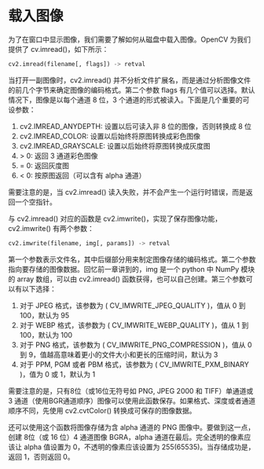 # 载入图像

为了在窗口中显示图像，我们需要了解如何从磁盘中载入图像。OpenCV 为我们提供了 cv.imread()，如下所示：
```python
cv2.imread(filename[, flags]) -> retval
```
当打开一副图像时，cv2.imread() 并不分析文件扩展名，而是通过分析图像文件的前几个字节来确定图像的编码格式。第二个参数 flags 有几个值可以选择。默认情况下，图像是以每个通道 8 位，3 个通道的形式被读入。下面是几个重要的可设参数：
1. cv2.IMREAD_ANYDEPTH: 设置以后可读入非 8 位的图像，否则转换成 8 位
2. cv2.IMREAD_COLOR: 设置以后始终将原图转换成彩色图像
3. cv2.IMREAD_GRAYSCALE: 设置以后始终将原图转换成灰度图
4. \> 0: 返回 3 通道彩色图像
5. = 0: 返回灰度图
6. < 0: 按原图返回（可以含有 alpha 通道）

需要注意的是，当 cv2.imread() 读入失败，并不会产生一个运行时错误，而是返回一个空指针。

与 cv2.imread() 对应的函数是 cv2.imwrite()，实现了保存图像功能， cv2.imwrite() 有两个参数：
```python
cv2.imwrite(filename, img[, params]) -> retval
```
第一个参数表示文件名，其中后缀部分用来制定图像存储的编码格式。第二个参数指向要存储的图像数据。回忆前一章讲到的，img 是一个 python 中 NumPy 模块的 array 数组，可以由 cv2.imread() 函数获得，也可以自己创建。第三个参数可以有以下选择：
1. 对于 JPEG 格式，该参数为 ( CV_IMWRITE_JPEG_QUALITY )，值从 0 到 100，默认为 95
2. 对于 WEBP 格式，该参数为 ( CV_IMWRITE_WEBP_QUALITY )，值从 1 到 100，默认为 100
3. 对于 PNG 格式，该参数为 ( CV_IMWRITE_PNG_COMPRESSION )，值从 0 到 9，值越高意味着更小的文件大小和更长的压缩时间，默认为 3
4. 对于 PPM, PGM 或者 PBM 格式，该参数为 ( CV_IMWRITE_PXM_BINARY )，值为 0 或 1，默认为 1

需要注意的是，只有8位（或16位无符号如 PNG, JPEG 2000 和 TIFF）单通道或 3 通道（使用BGR通道顺序）图像可以使用此函数保存。如果格式、深度或者通道顺序不同，先使用 cv2.cvtColor() 转换成可保存的图像数据。

还可以使用这个函数将图像存储为含 alpha 通道的 PNG 图像中。要做到这一点，创建 8位（或 16 位）4 通道图像 BGRA，alpha 通道在最后。完全透明的像素应该让 alpha 值设置为 0，不透明的像素应该设置为 255(65535)。当存储成功是，返回 1，否则返回 0。
